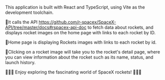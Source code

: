 
This application is built with React and TypeScript, using Vite as the development toolchain.

🌟It calls the  API https://github.com/r-spacex/SpaceX-API/tree/master/docs#rspacex-api-doc to fetch data about rockets, and displays rocket images on the home page with links to each rocket by ID.

🌟Home page is displaying Rockets images with links to each rocket by id.

🌟Clicking on a rocket image will take you to the rocket's detail page, where you can view information about the rocket such as its name, status, and launch history.

🚀🚀🚀 Enjoy exploring the fascinating world of SpaceX rockets! 🚀🚀🚀

